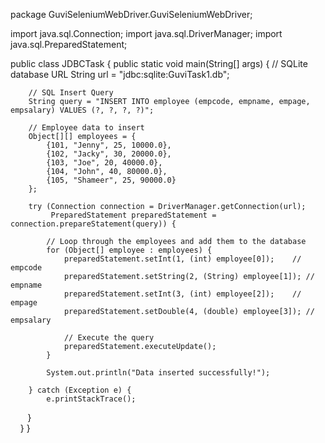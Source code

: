 package GuviSeleniumWebDriver.GuviSeleniumWebDriver;

import java.sql.Connection;
import java.sql.DriverManager;
import java.sql.PreparedStatement;

public class JDBCTask {
    public static void main(String[] args) {
        // SQLite database URL
        String url = "jdbc:sqlite:GuviTask1.db";

        // SQL Insert Query
        String query = "INSERT INTO employee (empcode, empname, empage, empsalary) VALUES (?, ?, ?, ?)";

        // Employee data to insert
        Object[][] employees = {
            {101, "Jenny", 25, 10000.0},
            {102, "Jacky", 30, 20000.0},
            {103, "Joe", 20, 40000.0},
            {104, "John", 40, 80000.0},
            {105, "Shameer", 25, 90000.0}
        };

        try (Connection connection = DriverManager.getConnection(url);
             PreparedStatement preparedStatement = connection.prepareStatement(query)) {

            // Loop through the employees and add them to the database
            for (Object[] employee : employees) {
                preparedStatement.setInt(1, (int) employee[0]);    // empcode
                preparedStatement.setString(2, (String) employee[1]); // empname
                preparedStatement.setInt(3, (int) employee[2]);    // empage
                preparedStatement.setDouble(4, (double) employee[3]); // empsalary

                // Execute the query
                preparedStatement.executeUpdate();
            }

            System.out.println("Data inserted successfully!");

        } catch (Exception e) {
            e.printStackTrace();
        }   
    }
}
